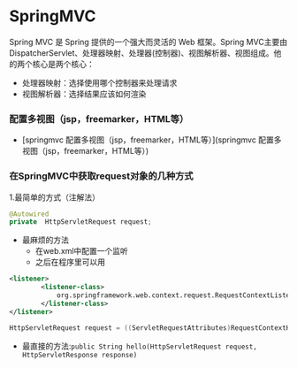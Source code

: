 # SpringMVC
Spring MVC 是 Spring 提供的一个强大而灵活的 Web 框架。Spring MVC主要由DispatcherServlet、处理器映射、处理器(控制器)、视图解析器、视图组成。他的两个核心是两个核心：

- 处理器映射：选择使用哪个控制器来处理请求
- 视图解析器：选择结果应该如何渲染
### 配置多视图（jsp，freemarker，HTML等）
- [springmvc 配置多视图（jsp，freemarker，HTML等）](springmvc 配置多视图（jsp，freemarker，HTML等）)

### 在SpringMVC中获取request对象的几种方式
1.最简单的方式（注解法）
``` java
@Autowired
private  HttpServletRequest request;
```
- 最麻烦的方法
    + 在web.xml中配置一个监听
    + 之后在程序里可以用
``` xml
<listener>  
        <listener-class>  
            org.springframework.web.context.request.RequestContextListener  
        </listener-class>  
</listener>  
```
``` java
HttpServletRequest request = ((ServletRequestAttributes)RequestContextHolder.getRequestAttributes()).getRequest();
```
- 最直接的方法:`public String hello(HttpServletRequest request, HttpServletResponse response)`


